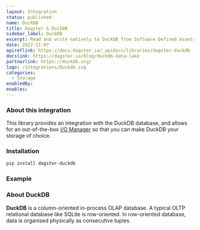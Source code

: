 ```yaml
---
layout: Integration
status: published
name: DuckDB
title: Dagster & DuckDB
sidebar_label: DuckDB
excerpt: Read and write natively to DuckDB from Software Defined Assets.
date: 2022-11-07
apireflink: https://docs.dagster.io/_apidocs/libraries/dagster-duckdb
docslink: https://dagster.io/blog/duckdb-data-lake
partnerlink: https://duckdb.org/
logo: /integrations/Duckdb.svg
categories:
  - Storage
enabledBy:
enables:
---
```


### About this integration

This library provides an integration with the DuckDB database, and allows for an out-of-the-box [I/O Manager](https://docs.dagster.io/concepts/io-management/io-managers) so that you can make DuckDB your storage of choice.

### Installation

```bash
pip install dagster-duckdb
```

### Example

<CodeExample filePath="integrations/duckdb.py" language="python" />

### About DuckDB

**DuckDB** is a column-oriented in-process OLAP database. A typical OLTP relational database like SQLite is row-oriented. In row-oriented database, data is organised physically as consecutive tuples.
